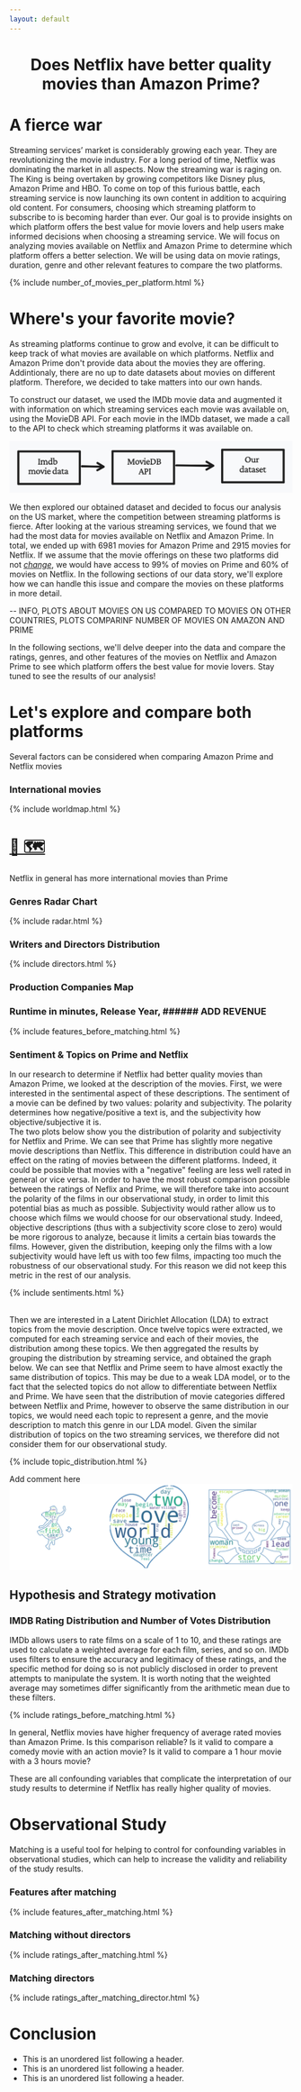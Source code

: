 ```yaml
---
layout: default
---
```


<center> <h1>Does Netflix have better quality movies than Amazon Prime?</h1> </center>

# A fierce war 

Streaming services’ market is considerably growing each year. They are revolutionizing the movie industry. For a long period of time, Netflix was dominating the market in all aspects. Now the streaming war is raging on. The King is being overtaken by growing competitors like Disney plus, Amazon Prime and HBO. To come on top of this furious battle, each streaming service is now launching its own content in addition to acquiring old content. For consumers, choosing which streaming platform to subscribe to is becoming harder than ever. Our goal is to provide insights on which platform offers the best value for movie lovers and help users make informed decisions when choosing a streaming service. We will focus on analyzing movies available on Netflix and Amazon Prime to determine which platform offers a better selection. We will be using data on movie ratings, duration, genre and other relevant features to compare the two platforms.

{% include number_of_movies_per_platform.html %}


# Where's your favorite movie?

As streaming platforms continue to grow and evolve, it can be difficult to keep track of what movies are available on which platforms. Netflix and Amazon Prime don't provide data about the movies they are offering. Addintionaly, there are no up to date datasets about movies on different platform. Therefore, we decided to take matters into our own hands.

To construct our dataset, we used the IMDb movie data and augmented it with information on which streaming services each movie was available on, using the MovieDB API. For each movie in the IMDb dataset, we made a call to the API to check which streaming platforms it was available on. 

![construction](assets/images/construction.jpeg)  

We then explored our obtained dataset and decided to focus our analysis on the US market, where the competition between streaming platforms is fierce. After looking at the various streaming services, we found that we had the most data for movies available on Netflix and Amazon Prime. In total, we ended up with 6981 movies for Amazon Prime and 2915 movies for Netflix. If we assume that the movie offerings on these two platforms did not *[change](https://blog.reelgood.com/which-streaming-service-offers-the-best-bang-for-your-buck)*, we would have access to 99% of movies on Prime and 60% of movies on Netflix. In the following sections of our data story, we'll explore how we can handle this issue and compare the movies on these platforms in more detail.



-- INFO, PLOTS ABOUT MOVIES ON US COMPARED TO MOVIES ON OTHER COUNTRIES, PLOTS COMPARINF NUMBER OF MOVIES ON AMAZON AND PRIME

In the following sections, we'll delve deeper into the data and compare the ratings, genres, and other features of the movies on Netflix and Amazon Prime to see which platform offers the best value for movie lovers. Stay tuned to see the results of our analysis!


# Let's explore and compare both platforms

Several factors can be considered when comparing Amazon Prime and Netflix movies

### International movies
{% include worldmap.html %}
# [🔎 🗺️](another-page.md)
Netflix in general has more international movies than Prime

### Genres Radar Chart 
{% include radar.html %}

### Writers and Directors Distribution
{% include directors.html %}
### Production Companies Map

### Runtime in minutes, Release Year, ###### ADD REVENUE
{% include features_before_matching.html %}

### Sentiment & Topics on Prime and Netflix

In our research to determine if Netflix had better quality movies than Amazon Prime, we looked at the description of the movies. First, we were interested in the sentimental aspect of these descriptions. The sentiment of a movie can be defined by two values: polarity and subjectivity. The polarity determines how negative/positive a text is, and the subjectivity how objective/subjective it is.  
The two plots below show you the distribution of polarity and subjectivity for Netflix and Prime. We can see that Prime has slightly more negative movie descriptions than Netflix. This difference in distribution could have an effect on the rating of movies between the different platforms. Indeed, it could be possible that movies with a "negative" feeling are less well rated in general or vice versa. In order to have the most robust comparison possible between the ratings of Neflix and Prime, we will therefore take into account the polarity of the films in our observational study, in order to limit this potential bias as much as possible. Subjectivity would rather allow us to choose which films we would choose for our observational study. Indeed, objective descriptions (thus with a subjectivity score close to zero) would be more rigorous to analyze, because it limits a certain bias towards the films. However, given the distribution, keeping only the films with a low subjectivity would have left us with too few films, impacting too much the robustness of our observational study. For this reason we did not keep this metric in the rest of our analysis. 

{% include sentiments.html %}
<br/><br/>

Then we are interested in a Latent Dirichlet Allocation (LDA) to extract topics from the movie description. Once twelve topics were extracted, we computed for each streaming service and each of their movies, the distribution among these topics. We then aggregated the results by grouping the distribution by streaming service, and obtained the graph below. We can see that Netflix and Prime seem to have almost exactly the same distribution of topics. This may be due to a weak LDA model, or to the fact that the selected topics do not allow to differentiate between Netflix and Prime. We have seen that the distribution of movie categories differed between Netflix and Prime, however to observe the same distribution in our topics, we would need each topic to represent a genre, and the movie description to match this genre in our LDA model.  Given the similar distribution of topics on the two streaming services, we therefore did not consider them for our observational study.

{% include topic_distribution.html %}

Add comment here
![topics](assets/images/wordcloud.png)

## Hypothesis and Strategy motivation

### IMDB Rating Distribution and Number of Votes Distribution
IMDb allows users to rate films on a scale of 1 to 10, and these ratings are used to calculate a weighted average for 
each film, series, and so on. IMDb uses filters to ensure the accuracy and legitimacy of these ratings, and the 
specific method for doing so is not publicly disclosed in order to prevent attempts to manipulate the system. 
It is worth noting that the weighted average may sometimes differ significantly from the arithmetic mean due 
to these filters.

{% include ratings_before_matching.html %}

In general, Netflix movies have higher frequency of average rated movies than Amazon Prime. Is this comparison reliable?
Is it valid to compare a comedy movie with an action movie? Is it valid to compare a 1 
hour movie with a 3 hours movie? 

These are all confounding variables that complicate the interpretation of our study results to determine if Netflix 
has really higher quality of movies.


# Observational Study

Matching is a useful tool for helping to control for confounding variables in observational studies, 
which can help to increase the validity and reliability of the study results.

### Features after matching
{% include features_after_matching.html %}
### Matching without directors
{% include ratings_after_matching.html %}
### Matching directors 
{% include ratings_after_matching_director.html %}

# Conclusion

*   This is an unordered list following a header.
*   This is an unordered list following a header.
*   This is an unordered list following a header.
